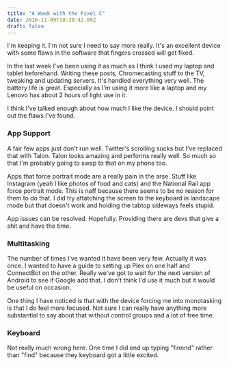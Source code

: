 ```yaml
---
title: "A Week with the Pixel C"
date: 2016-11-09T18:39:42.00Z
draft: false
---
```



I'm keeping it. I'm not sure I need to say more really. It's an excellent device with some flaws in the software that fingers crossed will get fixed.
 
In the last week I've been using it as much as I think I used my laptop and tablet beforehand. Writing these posts, Chromecasting stuff to the TV, tweaking and updating servers. It's handled everything very well. The battery life is great. Especially as I'm using it more like a laptop and my Lenovo has about 2 hours of light use in it.
 
I think I've talked enough about how much I like the device. I should point out the flaws I've found.
 
### App Support
 
A fair few apps just don't run well. Twitter's scrolling sucks but I've replaced that with Talon. Talon looks amazing and performs really well. So much so that I'm probably going to swap to that on my phone too.
 
Apps that force portrait mode are a really pain in the arse. Stuff like Instagram (yeah I like photos of food and cats) and the National Rail app force portrait mode. This is naff because there seems to be no reason for them to do that. I did try attatching the screen to the keyboard in landscape mode but that doesn't work and holding the tabtop sideways feels stupid.
 
App issues can be resolved. Hopefully. Providing there are devs that give a shit and have the time.
 
### Multitasking
 
The number of times I've wanted it have been very few. Actually it was once. I wanted to have a guide to setting  up Plex on one half and ConnectBot on the other. Really we've got to wait for the next version of Android to see if Google add that. I don't think I'd use it much but it would be useful on occasion.
 
One thing I have noticed is that with the device forcing me into monotasking is that I do feel more focused. Not sure I can really have anything more substantial to say about that without control groups and a lot of  free time.
 
### Keyboard
 
Not really much wrong here. One time I did end up typing "finnnd" rather than "find" because they keyboard got a little excited.

